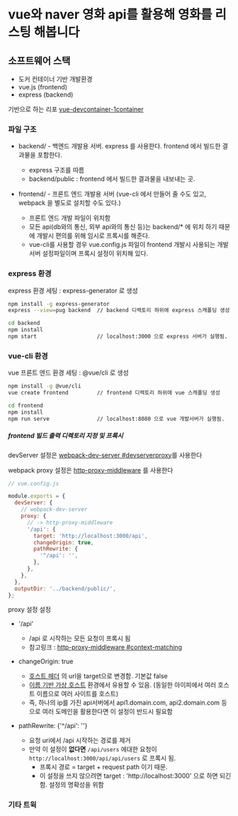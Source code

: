 # vue와 naver 영화 api를 활용해 영화를 리스팅 해봅니다

## 소프트웨어 스택

- 도커 컨테이너 기반 개발환경
- vue.js (frontend)
- express (backend)

기반으로 하는 리포 [vue-devcontainer-1container](https://github.com/lhwn5407/vue-devcontainer-1container)

### 파일 구조

- backend/ - 백엔드 개발용 서버. express 를 사용한다. frontend 에서 빌드한 결과물을 포함한다.

  - express 구조를 따름
  - backend/public : frontend 에서 빌드한 결과물을 내보내는 곳.

- frontend/ - 프론트 엔드 개발용 서버 (vue-cli 에서 만들어 줄 수도 있고, webpack 을 별도로 설치할 수도 있다.)
  - 프론트 엔드 개발 파일이 위치함
  - 모든 api(db와의 통신, 외부 api와의 통신 등)는 backend/\* 에 위치 하기 때문에 개발시 편의를 위해 임시로 프록시를 해준다.
  - vue-cli를 사용할 경우 vue.config.js 파일이 frontend 개발시 사용되는 개발서버 설정파일이며 프록시 설정이 위치해 있다.

### express 환경

express 환경 세팅 : express-generator 로 생성

```bash
npm install -g express-generator
express --view=pug backend	// backend 디렉토리 하위에 express 스캐폴딩 생성

cd backend
npm install
npm start					// localhost:3000 으로 express 서버가 실행됨.
```

### vue-cli 환경

vue 프론트 엔드 환경 세팅 : @vue/cli 로 생성

```bash
npm install -g @vue/cli
vue create frontend 		// frontend 디렉토리 하위에 vue 스캐폴딩 생성

cd frontend
npm install
npm run serve				// localhost:8080 으로 vue 개발서버가 실행됨.
```

##### frontend 빌드 출력 디렉토리 지정 및 프록시

devServer 설정은 [webpack-dev-server #devserverproxy](https://webpack.js.org/configuration/dev-server/#devserverproxy)를 사용한다

webpack proxy 설정은 [http-proxy-middleware](https://github.com/chimurai/http-proxy-middleware#http-proxy-middleware-options) 를 사용한다

```js
// vue.config.js

module.exports = {
  devServer: {
    // webpack-dev-server
    proxy: {
      // -> http-proxy-middleware
      '/api': {
        target: 'http://localhost:3000/api',
        changeOrigin: true,
        pathRewrite: {
          '^/api': '',
        },
      },
    },
  },
  outputDir: '../backend/public/',
};
```

proxy 설정 설정

- '/api'

  - /api 로 시작하는 모든 요청이 프록시 됨
  - 참고링크 : [http-proxy-middleware #context-matching](https://github.com/chimurai/http-proxy-middleware#context-matching)

- changeOrigin: true
  - [호스트 헤더](https://developer.mozilla.org/ko/docs/Web/HTTP/Headers/Host) 의 url을 target으로 변경함. 기본값 false
  - [이름 기반 가상 호스트](https://en.wikipedia.org/wiki/Virtual_hosting#Name-based) 환경에서 유용할 수 있음. (동일한 아이피에서 여러 호스트 이름으로 여러 사이트를 호스트)
  - 즉, 하나의 ip를 가진 api서버에서 api1.domain.com, api2.domain.com 등으로 여러 도메인을 활용한다면 이 설정이 반드시 필요함
- pathRewrite: {'^/api': ''}
  - 요청 uri에서 /api 시작하는 경로를 제거
  - 만약 이 설정이 **없다면** `/api/users` 에대한 요청이 `http://localhost:3000/api/api/users` 로 프록시 됨.
    - 프록시 경로 = target + request path 이기 때문.
    - 이 설정을 쓰지 않으려면 target : 'http://localhost:3000' 으로 하면 되긴 함. 설정의 명확성을 위함

### 기타 트윅

